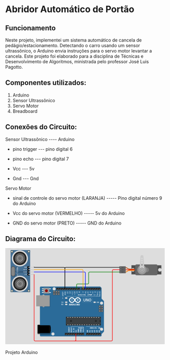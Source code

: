 # Abridor Automático de Portão

## Funcionamento
Neste projeto, implementei um sistema automático de cancela de pedágio/estacionamento. Detectando o carro usando um sensor ultrassônico, o Arduino envia instruções para o servo motor levantar a cancela. Este projeto foi elaborado para a disciplina de Técnicas e Desenvolvimento de Algoritmos, ministrada pelo professor José Luis Pagotto.

## Componentes utilizados:
1. Arduino
2. Sensor Ultrassônico
3. Servo Motor
4. Breadboard

## Conexões do Circuito:

Sensor Ultrassônico  ----  Arduino

   - pino trigger  --- pino digital 6
   
   - pino echo     --- pino digital 7
   
   - Vcc           --- 5v 
   
   - Gnd           --- Gnd

Servo Motor 

   - sinal de controle do servo motor (LARANJA)  -----   Pino digital número 9 do Arduino 
   
   - Vcc do servo motor (VERMELHO)                  -----   5v do Arduino 
   
   - GND do servo motor (PRETO)                     -----   GND do Arduino

## Diagrama do Circuito:

![Screenshot (261)](https://github.com/leonardo-cebin/proofs-of-concept_and_miniprojects/blob/main/Arduino/Parking%20Toll%20Gate/diagram-arduino-tollgate.png?raw=true)

Projeto Arduino
